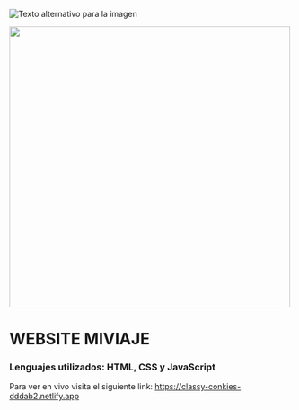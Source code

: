 ![Texto alternativo para la imagen](cap-1.jpg)

<div class="header" aling="center"> 
    <img src="cap-1" width="500"/>

<h1 aling="center">WEBSITE MIVIAJE</h1>
<h3 aling="center">Lenguajes utilizados: HTML, CSS y JavaScript</h3>


Para ver en vivo visita el siguiente link: https://classy-conkies-dddab2.netlify.app
